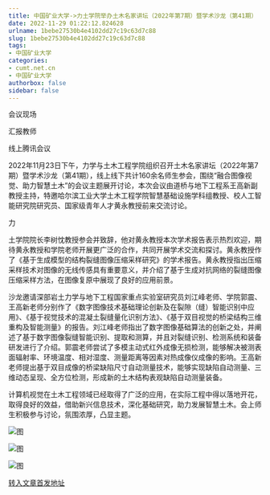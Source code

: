 ```yaml
---
title: 中国矿业大学->力土学院举办土木名家讲坛（2022年第7期）暨学术沙龙（第41期） | cumt.net.cn
date: 2022-11-29 01:22:12.824628
urlname: 1bebe27530b4e4102dd27c19c63d7c88
slug: 1bebe27530b4e4102dd27c19c63d7c88
tags: 
- 中国矿业大学
categories:
- cumt.net.cn
- 中国矿业大学
authorbox: false
sidebar: false
---
```

会议现场

汇报教师

线上腾讯会议

2022年11月23日下午，力学与土木工程学院组织召开土木名家讲坛（2022年第7期）暨学术沙龙（第41期），线上线下共计160余名师生参会，围绕“融合图像视觉、助力智慧土木”的会议主题展开讨论，本次会议由道桥与地下工程系王高新副教授主持，特邀哈尔滨工业大学土木工程学院智慧基础设施学科组教授、校人工智能研究院研究员、国家级青年人才黄永教授前来交流讨论。

力
<!--more-->
土学院院长李树忱教授参会并致辞，他对黄永教授本次学术报告表示热烈欢迎，期待黄永教授和学院老师开展更广泛的合作，共同开展学术交流和探讨。黄永教授作了《基于生成模型的结构裂缝图像压缩采样研究》的学术报告。黄永教授指出压缩采样技术对图像的无线传感具有重要意义，并介绍了基于生成对抗网络的裂缝图像压缩采样方法，在图像复原中展现了良好的应用前景。

沙龙邀请深部岩土力学与地下工程国家重点实验室研究员刘江峰老师、学院郭震、王高新老师分别作了《数字图像技术基础理论创新及在裂隙（缝）智能识别中应用》、《基于视觉技术的混凝土裂缝量化识别方法》、《基于双目视觉的桥梁结构三维重构及智能测量》的报告。刘江峰老师指出了数字图像基础算法的创新之处，并阐述了基于数字图像裂缝智能识别、提取和测算，并且对裂缝识别、检测系统和装备研发进行了介绍。郭震老师尝试了多模主动式红外成像无损检测，能够解决被测表面辐射率、环境温度、相对湿度、测量距离等因素对热成像仪成像的影响。王高新老师提出基于双目成像的桥梁缺陷尺寸自动测量技术，能够实现缺陷自动测量、三维动态呈现、全方位检测，形成新的土木结构表观缺陷自动测量装备。

计算机视觉在土木工程领域已经取得了广泛的应用，在实际工程中得以落地开花，取得良好的效益，借助新兴信息技术，深化基础研究，助力发展智慧土木。会上师生积极参与讨论，氛围浓厚，凸显主题。

![图](http://xwzx.cumt.edu.cn/_upload/article/images/b5/3b/a35a98334eb299282eafb6962a41/955b0b3d-0c14-4bcf-a8d1-d7ddbadbe016.jpg)

![图](http://xwzx.cumt.edu.cn/_upload/article/images/b5/3b/a35a98334eb299282eafb6962a41/fefbc85e-c537-43ed-9345-76f7fdb9392c.jpg)

![图](http://xwzx.cumt.edu.cn/_upload/article/images/b5/3b/a35a98334eb299282eafb6962a41/5c5ed0ad-cf58-4647-b6b7-c6a98dd69ef1.jpg)

[转入文章首发地址](http://xwzx.cumt.edu.cn/ba/36/c523a637494/page.htm)